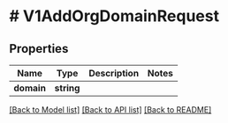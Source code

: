 # # V1AddOrgDomainRequest

## Properties

Name | Type | Description | Notes
------------ | ------------- | ------------- | -------------
**domain** | **string** |  |

[[Back to Model list]](../../README.md#models) [[Back to API list]](../../README.md#endpoints) [[Back to README]](../../README.md)
